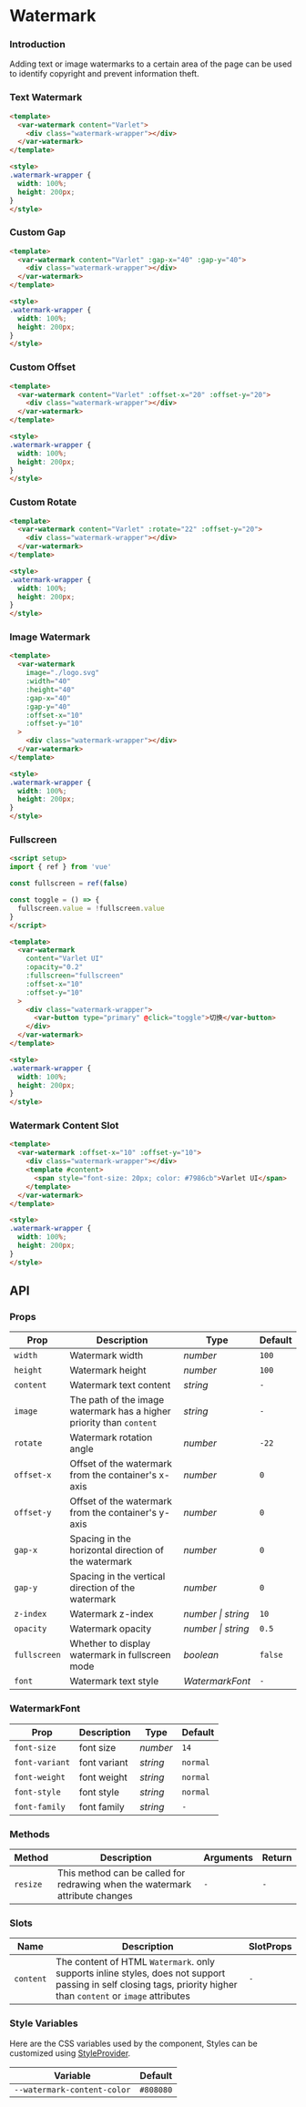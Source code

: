 # Watermark

### Introduction

Adding text or image watermarks to a certain area of the page can be used to identify copyright and prevent information theft.

### Text Watermark

```html
<template>
  <var-watermark content="Varlet">
    <div class="watermark-wrapper"></div>
  </var-watermark>
</template>

<style>
.watermark-wrapper {
  width: 100%;
  height: 200px;
}
</style>
```

### Custom Gap

```html
<template>
  <var-watermark content="Varlet" :gap-x="40" :gap-y="40">
    <div class="watermark-wrapper"></div>
  </var-watermark>
</template>

<style>
.watermark-wrapper {
  width: 100%;
  height: 200px;
}
</style>
```

### Custom Offset

```html
<template>
  <var-watermark content="Varlet" :offset-x="20" :offset-y="20">
    <div class="watermark-wrapper"></div>
  </var-watermark>
</template>

<style>
.watermark-wrapper {
  width: 100%;
  height: 200px;
}
</style>
```

### Custom Rotate

```html
<template>
  <var-watermark content="Varlet" :rotate="22" :offset-y="20">
    <div class="watermark-wrapper"></div>
  </var-watermark>
</template>

<style>
.watermark-wrapper {
  width: 100%;
  height: 200px;
}
</style>
```

### Image Watermark

```html
<template>
  <var-watermark 
    image="./logo.svg"
    :width="40" 
    :height="40" 
    :gap-x="40" 
    :gap-y="40" 
    :offset-x="10" 
    :offset-y="10" 
  >
    <div class="watermark-wrapper"></div>
  </var-watermark>
</template>

<style>
.watermark-wrapper {
  width: 100%;
  height: 200px;
}
</style>
```

### Fullscreen

```html
<script setup>
import { ref } from 'vue'

const fullscreen = ref(false)

const toggle = () => {
  fullscreen.value = !fullscreen.value
}
</script>

<template>
  <var-watermark 
    content="Varlet UI"
    :opacity="0.2"
    :fullscreen="fullscreen"  
    :offset-x="10" 
    :offset-y="10"
  >
    <div class="watermark-wrapper">
      <var-button type="primary" @click="toggle">切换</var-button>
    </div>
  </var-watermark>
</template>

<style>
.watermark-wrapper {
  width: 100%;
  height: 200px;
}
</style>
```

### Watermark Content Slot

```html
<template>
  <var-watermark :offset-x="10" :offset-y="10">
    <div class="watermark-wrapper"></div>
    <template #content>
      <span style="font-size: 20px; color: #7986cb">Varlet UI</span>
    </template>
  </var-watermark>
</template>

<style>
.watermark-wrapper {
  width: 100%;
  height: 200px;
}
</style>
```

## API

### Props

| Prop       | Description   | Type   | Default   |
| ------- | --- |----------------|-----------|
| `width`    | Watermark width       | _number_       | `100`   |
| `height`   | Watermark height       | _number_       | `100`   |
| `content`  | Watermark text content    | _string_       | `-`   |
| `image`    | The path of the image watermark has a higher priority than `content`    | _string_       | `-`   |
| `rotate`   | Watermark rotation angle           | _number_       | `-22`   |
| `offset-x` | Offset of the watermark from the container's x-axis    | _number_       | `0`   |
| `offset-y` | Offset of the watermark from the container's y-axis    | _number_       | `0`   |
| `gap-x`    | Spacing in the horizontal direction of the watermark       | _number_       | `0`   |
| `gap-y`    | Spacing in the vertical direction of the watermark        | _number_       | `0`   |
| `z-index`  | Watermark z-index      | _number \| string_       | `10`   |
| `opacity`  | Watermark opacity         | _number \| string_      | `0.5`   |
| `fullscreen`    | Whether to display watermark in fullscreen mode        | _boolean_       | `false`   |
| `font`    | Watermark text style    | _WatermarkFont_ | `-` |

### WatermarkFont 

| Prop              | Description       | Type     | Default   |
| --- |----------------------| --- | --- |
| `font-size`    |    font size    | _number_      | `14`   |
| `font-variant`  |    font variant    | _string_      | `normal`   |
| `font-weight`    |    font weight   | _string_      | `normal`   |
| `font-style`   |    font style   | _string_      | `normal`   |
| `font-family`  |    font family    | _string_      | `-`   |

### Methods

| Method | Description | Arguments | Return |
| --- | --- | --- | --- |
| `resize` | This method can be called for redrawing when the watermark attribute changes | `-` | `-` |

### Slots

| Name | Description | SlotProps |
| --- |----------------------| --- |
| `content` | The content of HTML `Watermark`. only supports inline styles, does not support passing in self closing tags, priority higher than `content` or `image` attributes | `-` |

### Style Variables
Here are the CSS variables used by the component, Styles can be customized using [StyleProvider](#/en-US/style-provider).

| Variable | Default |
| ------ | -------- |
| `--watermark-content-color` | `#808080`  |